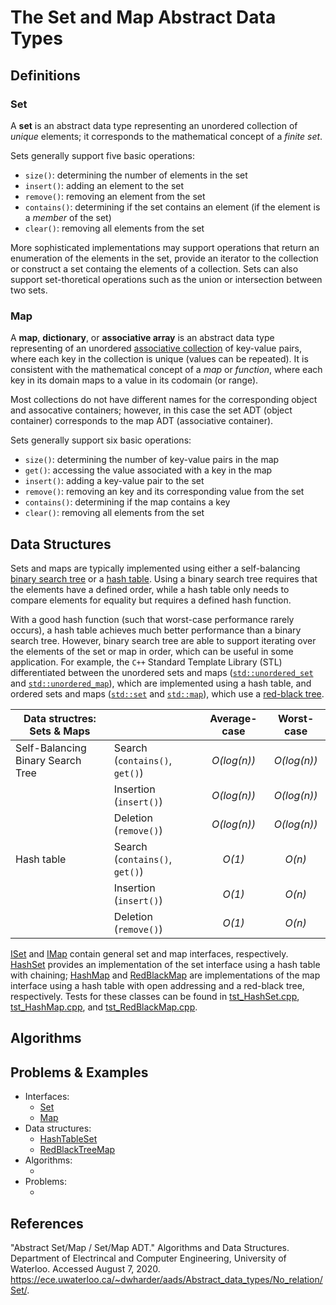 # The Set and Map Abstract Data Types

## Definitions

### Set

A **set** is an abstract data type representing an unordered collection of _unique_ elements; it corresponds to the mathematical concept of a _finite set_. 

Sets generally support five basic operations:
* `size()`: determining the number of elements in the set
* `insert()`: adding an element to the set
* `remove()`: removing an element from the set
* `contains()`: determining if the set contains an element (if the element is a _member_ of the set)
* `clear()`: removing all elements from the set

More sophisticated implementations may support operations that return an enumeration of the elements in the set, provide an iterator to the collection or construct a set containg the elements of a collection. Sets can also support set-thoretical operations such as the union or intersection between two sets.

### Map

A **map**, **dictionary**, or **associative array** is an abstract data type representing of an unordered [associative collection](#REF) of key-value pairs, where each key in the collection is unique (values can be repeated). It is consistent with the mathematical concept of a _map_ or _function_, where each key in its domain maps to a value in its codomain (or range). 

Most collections do not have different names for the corresponding object and assocative containers; however, in this case the set ADT (object container) corresponds to the map ADT (associative container).

Sets generally support six basic operations:
* `size()`: determining the number of key-value pairs in the map
* `get()`: accessing the value associated with a key in the map
* `insert()`: adding a key-value pair to the set
* `remove()`: removing an key and its corresponding value from the set
* `contains()`: determining if the map contains a key
* `clear()`: removing all elements from the set

## Data Structures

Sets and maps are typically implemented using either a self-balancing [binary search tree](#REF) or a [hash table](#REF). Using a binary search tree requires that the elements have a defined order, while a hash table only needs to compare elements for equality but requires a defined hash function. 

With a good hash function (such that worst-case performance rarely occurs), a hash table achieves much better performance than a binary search tree. However, binary search tree are able to support iterating over the elements of the set or map in order, which can be useful in some application. For example, the `C++` Standard Template Library (STL) differentiated between the unordered sets and maps ([`std::unordered_set`](https://en.cppreference.com/w/cpp/container/unordered_set) and [`std::unordered_map`](https://en.cppreference.com/w/cpp/container/unordered_map)), which are implemented using a hash table, and ordered sets and maps ([`std::set`](https://en.cppreference.com/w/cpp/container/set) and [`std::map`](https://en.cppreference.com/w/cpp/container/map)), which use a [red-black tree](#REF).

| Data structres: Sets & Maps       |                                  | Average-case | Worst-case   |
|-----------------------------------|----------------------------------|:------------:|:------------:|
| Self-Balancing Binary Search Tree | Search (`contains()`, `get()`)   | _O(log(n))_  | _O(log(n))_  |
|                                   | Insertion (`insert()`)           | _O(log(n))_  | _O(log(n))_  |
|                                   | Deletion (`remove()`)            | _O(log(n))_  | _O(log(n))_  |
| Hash table                        | Search (`contains()`, `get()`)   | _O(1)_       | _O(n)_       |
|                                   | Insertion (`insert()`)           | _O(1)_       | _O(n)_       |
|                                   | Deletion (`remove()`)            | _O(1)_       | _O(n)_       |






[ISet](ISet.h) and [IMap](IMap.h) contain general set and map interfaces, respectively. [HashSet](HashSet.h) provides an implementation of the set interface using a hash table with chaining; [HashMap](HashMap.h) and [RedBlackMap](RedBlackMap.h) are implementations of the map interface using a hash table with open addressing and a red-black tree, respectively. Tests for these classes can be found in [tst_HashSet.cpp](tst_HashSet.cpp), [tst_HashMap.cpp](tst_HashMap.cpp), and [tst_RedBlackMap.cpp](tst_RedBlackMap.cpp).

## Algorithms

<TODO>

## Problems & Examples

* Interfaces:
    * [Set](#REF)
    * [Map](#REF)
* Data structures:
    * [HashTableSet](#REF)
    * [RedBlackTreeMap](#REF)
* Algorithms:
    * <TODO>
* Problems:
    * <TODO>

## References

"Abstract Set/Map / Set/Map ADT." Algorithms and Data Structures. Department of Electrincal and Computer Engineering, University of Waterloo. Accessed August 7, 2020. https://ece.uwaterloo.ca/~dwharder/aads/Abstract_data_types/No_relation/Set/.
